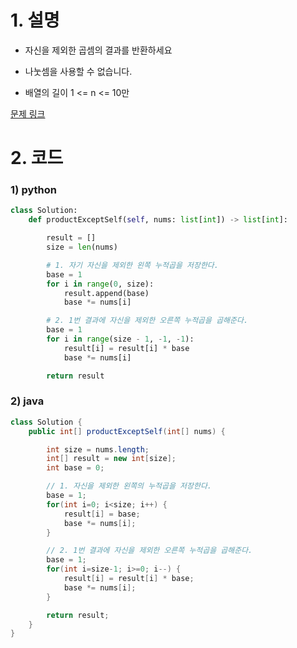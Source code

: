 # 1. 설명
- 자신을 제외한 곱셈의 결과를 반환하세요
- 나눗셈을 사용할 수 없습니다.

- 배열의 길이 1 <= n <= 10만



[문제 링크](https://leetcode.com/problems/product-of-array-except-self/)

# 2. 코드
### 1) python
```python
class Solution:
    def productExceptSelf(self, nums: list[int]) -> list[int]:

        result = []
        size = len(nums)

        # 1. 자기 자신을 제외한 왼쪽 누적곱을 저장한다.
        base = 1
        for i in range(0, size):
            result.append(base)
            base *= nums[i]

        # 2. 1번 결과에 자신을 제외한 오른쪽 누적곱을 곱해준다.
        base = 1
        for i in range(size - 1, -1, -1):
            result[i] = result[i] * base
            base *= nums[i]

        return result
```

### 2) java
```java
class Solution {
    public int[] productExceptSelf(int[] nums) {

        int size = nums.length;
        int[] result = new int[size];
        int base = 0;

        // 1. 자신을 제외한 왼쪽의 누적곱을 저장한다.
        base = 1;
        for(int i=0; i<size; i++) {
            result[i] = base;
            base *= nums[i];
        }

        // 2. 1번 결과에 자신을 제외한 오른쪽 누적곱을 곱해준다.
        base = 1;
        for(int i=size-1; i>=0; i--) {
            result[i] = result[i] * base;
            base *= nums[i];
        }

        return result;
    }
}
```